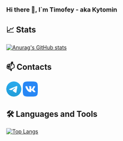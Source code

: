 ### Hi there 👋, I`m Timofey - aka Kytomin

## 📈 Stats

[![Anurag's GitHub stats](https://github-readme-stats.vercel.app/api?username=kytomin&theme=radical)](https://github.com/anuraghazra/github-readme-stats)

## 📫 Contacts
[<img height="40" src="docs/assests/images/Telegram.svg">][Telegram]
[<img height="40" src="docs/assests/images/VK.svg">][VK]

[//]:  https://github.com/sindresorhus/css-in-readme-like-wat

## 🛠️ Languages and Tools
[![Top Langs](https://github-readme-stats.vercel.app/api/top-langs/?username=kytomin&theme=radical)](https://github.com/anuraghazra/github-readme-stats)

[Telegram]: https://t.me/kytomin
[VK]: https://vk.com/kytomin
